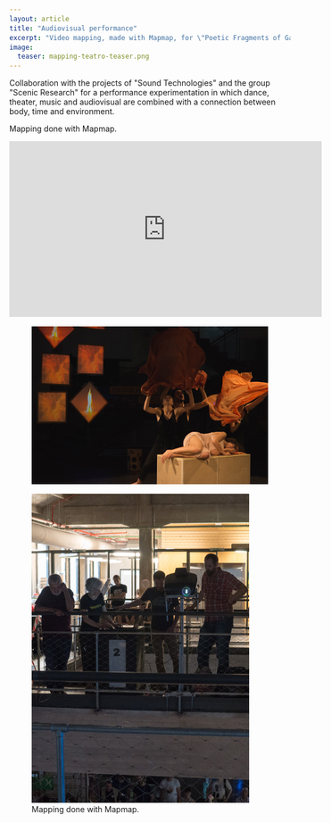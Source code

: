 ```yaml
---
layout: article
title: "Audiovisual performance"
excerpt: "Video mapping, made with Mapmap, for \"Poetic Fragments of Gabriel Garc&iacute;a M&aacute;rquez\" presented at Medialab-Prado."
image:
  teaser: mapping-teatro-teaser.png
---
```

<p>
Collaboration with the projects of "Sound Technologies" and the group "Scenic Research" for a performance experimentation in which dance, theater, music and audiovisual are combined with a connection between body, time and environment.
</p>
<p>
Mapping done with Mapmap.
</p>
<p>
<iframe width="560" height="315" src="https://www.youtube.com/embed/9P7jEcuUuGs" frameborder="0" allowfullscreen></iframe>
</p>
<figure class="one">
    <img src="/images/teatro-2.png">
	<figcaption> </figcaption>
</figure>
<figure class="one">
    <img src="/images/mapping-teatro-1.jpg">
	<figcaption> Mapping done with Mapmap.</figcaption>
</figure>

